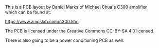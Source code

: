 This is a PCB layout by Daniel Marks of Michael Chua's C300 amplifier which can be found at:

https://www.ampslab.com/c300.htm

The PCB is licensed under the Creative Commons CC-BY-SA 4.0 licensed.

There is also going to be a power conditioning PCB as well.
